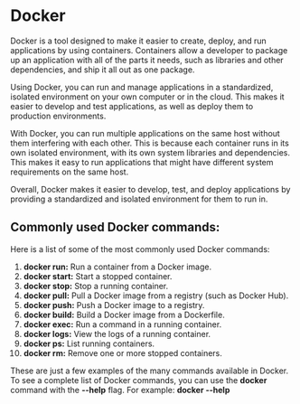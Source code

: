 # Docker

Docker is a tool designed to make it easier to create, deploy, and run applications by using containers. Containers allow a developer to package up an application with all of the parts it needs, such as libraries and other dependencies, and ship it all out as one package.

Using Docker, you can run and manage applications in a standardized, isolated environment on your own computer or in the cloud. This makes it easier to develop and test applications, as well as deploy them to production environments.

With Docker, you can run multiple applications on the same host without them interfering with each other. This is because each container runs in its own isolated environment, with its own system libraries and dependencies. This makes it easy to run applications that might have different system requirements on the same host.

Overall, Docker makes it easier to develop, test, and deploy applications by providing a standardized and isolated environment for them to run in.

## Commonly used Docker commands:

Here is a list of some of the most commonly used Docker commands:

1.  **docker run:** Run a container from a Docker image.
2.  **docker start:** Start a stopped container.
3.  **docker stop:** Stop a running container.
4.  **docker pull:** Pull a Docker image from a registry (such as Docker Hub).
5.  **docker push:** Push a Docker image to a registry.
6.  **docker build:** Build a Docker image from a Dockerfile.
7.  **docker exec:** Run a command in a running container.
8.  **docker logs:** View the logs of a running container.
9.  **docker ps:** List running containers.
10.  **docker rm:** Remove one or more stopped containers.

These are just a few examples of the many commands available in Docker. To see a complete list of Docker commands, you can use the **docker** command with the **--help** flag. For example: **docker --help**

